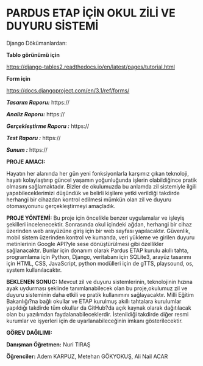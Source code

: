 # PARDUS ETAP İÇİN OKUL ZİLİ VE DUYURU SİSTEMİ

Django Dökümanlardan:

**Tablo görünümü için**

https://django-tables2.readthedocs.io/en/latest/pages/tutorial.html

**Form için**

https://docs.djangoproject.com/en/3.1/ref/forms/

_**Tasarım Raporu:**_ https://

_**Analiz Raporu:**_ https://

_**Gerçekleştirme Raporu :**_ https://

_**Test Raporu :**_ https://

_**Sunum :**_ https://


**PROJE AMACI:**

 Hayatın her alanında her gün yeni fonksiyonlarla karşımız çıkan teknoloji, hayatı kolaylaştırıp güncel yaşamın yoğunluğunda işlerin olabildiğince pratik olmasını sağlamaktadır. Bizler de okulumuzda bu anlamda zil sistemiyle ilgili yapabileceklerimizi düşündük ve belirli kişilere yetki verildiği takdirde herhangi bir cihazdan kontrol edilmesi mümkün olan zil ve duyuru otomasyonunu gerçekleştirmeyi amaçladık.

**PROJE YÖNTEMİ:**
 Bu proje için öncelikle benzer uygulamalar ve işleyiş şekilleri incelenecektir. Sonrasında okul içindeki ağdan, herhangi bir cihaz üzerinden web arayüzüne giriş için bir web sayfası yapılacaktır. Güvenlik, mobil sistem üzerinden kontrol ve kumanda, veri yükleme ve girilen duyuru metinlerinin Google API?yle sese dönüştürülmesi gibi özellikler sağlanacaktır. Bunlar için donanım olarak Pardus ETAP kurulu akıllı tahta, programlama için Python, Django, veritabanı için SQLite3, arayüz tasarımı için HTML, CSS, JavaScript, python modülleri için de gTTS, playsound, os, system kullanılacaktır.



**BEKLENEN SONUC:** 
Mevcut zil ve duyuru sistemlerinin, teknolojinin hızına ayak uydurması şeklinde tanımlanabilecek olan bu proje,okulumuz zil ve duyuru sisteminin daha etkili ve pratik kullanımını sağlayacaktır. Milli Eğitim Bakanlığı?na bağlı okullar ve ETAP kurulmuş akıllı tahtalara kurulumlar yapıldığı takdirde tüm okullar da GitHub?da açık kaynak olarak dağıtılacak olan bu yazılımdan faydalanabileceklerdir. İstenildiği takdirde diğer resmi kurumlar ve işyerleri için de uyarlanabileceğinin imkanı gösterilecektir.

**GÖREV DAĞILIMI:**

**Danışman Öğretmen:** Nuri TIRAŞ

**Öğrenciler:** Adem KARPUZ, Metehan GÖKYOKUŞ, Ali Nail ACAR